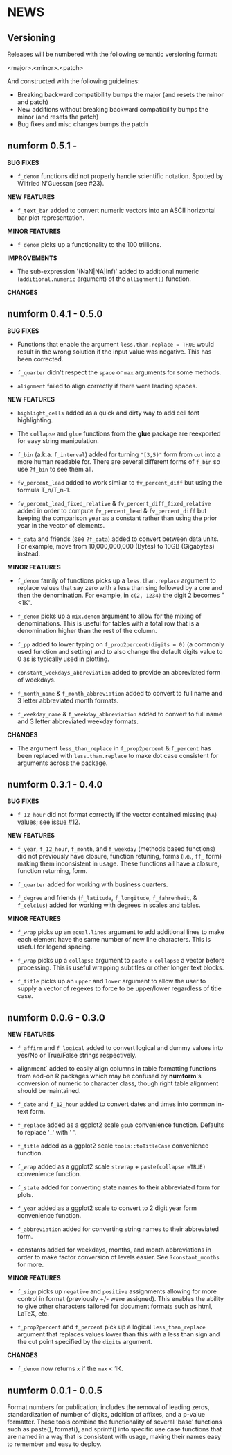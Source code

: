 NEWS
====

Versioning
----------

Releases will be numbered with the following semantic versioning format:

&lt;major&gt;.&lt;minor&gt;.&lt;patch&gt;

And constructed with the following guidelines:

* Breaking backward compatibility bumps the major (and resets the minor
  and patch)
* New additions without breaking backward compatibility bumps the minor
  (and resets the patch)
* Bug fixes and misc changes bumps the patch


numform 0.5.1 -
----------------------------------------------------------------

**BUG FIXES**

* `f_denom` functions did not properly handle scientific notation.  Spotted by
  Wilfried N'Guessan (see #23).

**NEW FEATURES**

* `f_text_bar` added to convert numeric vectors into an ASCII horizontal bar
  plot representation.

**MINOR FEATURES**

* `f_denom` picks up a functionality to the 100 trillions.

**IMPROVEMENTS**

* The sub-expression '(NaN|NA|Inf)' added to additional numeric
  (`additional.numeric` argument) of the `allignment()` function.

**CHANGES**



numform 0.4.1 - 0.5.0
----------------------------------------------------------------

**BUG FIXES**

* Functions that enable the argument `less.than.replace = TRUE` would result in
  the wrong solution if the input value was negative.  This has been corrected.

* `f_quarter` didn't respect the `space` or `max` arguments for some methods.

* `alignment` failed to align correctly if there were leading spaces.

**NEW FEATURES**

* `highlight_cells` added as a quick and dirty way to add cell font highlighting.

* The `collapse` and `glue` functions from the **glue** package are reexported
  for easy string manipulation.

* `f_bin` (a.k.a. `f_interval`) added for turning `"[3,5)"` form from `cut` into
  a more human readable for.  There are several different forms of `f_bin` so
  use `?f_bin` to see them all.

* `fv_percent_lead` added to work similar to `fv_percent_diff` but using the
  formula T_n/T_n-1.

* `fv_percent_lead_fixed_relative` & `fv_percent_diff_fixed_relative` added in
  order to compute `fv_percent_lead` & `fv_percent_diff` but keeping the
  comparison year as a constant rather than using the prior year in the vector
  of elements.

* `f_data` and friends (see `?f_data`) added to convert between data units.  For
  example, move from  10,000,000,000 (Bytes) to 10GB (Gigabytes) instead.

**MINOR FEATURES**

* `f_denom` family of functions picks up a `less.than.replace` argument to
  replace values that say zero with a less than sing followed by a one and then
  the denomination.  For example, in `c(2, 1234)` the digit 2 becomes "&lt;1K".

* `f_denom` picks up a `mix.denom` argument to allow for the mixing of
  denominations.  This is useful for tables with a total row that is a
  denomination higher than the rest of the column.

* `f_pp` added to lower typing on `f_prop2percent(digits = 0)` (a commonly used function and setting) and to also change
  the default digits value to 0 as is typically used in plotting.

* `constant_weekdays_abbreviation` added to provide an abbreviated form of
  weekdays.

* `f_month_name` & `f_month_abbreviation` added to convert to full name and
  3 letter abbreviated month formats.

* `f_weekday_name` & `f_weekday_abbreviation` added to convert to full name and
  3 letter abbreviated weekday formats.


**CHANGES**

* The argument `less_than_replace` in `f_prop2percent` & `f_percent` has been
  replaced with `less.than.replace` to make dot case consistent for arguments
  across the package.




numform 0.3.1 - 0.4.0
----------------------------------------------------------------

**BUG FIXES**

* `f_12_hour` did not format correctly if the vector contained missing (`NA`)
  values; see <a href="https://github.com/trinker/numform/issues/12">issue #12</a>.

**NEW FEATURES**

* `f_year`, `f_12_hour`, `f_month`, and `f_weekday` (methods based functions)
  did not previously have closure, function retuning, forms (i.e., `ff_` form)
  making them inconsistent in usage.  These functions all have a closure, function
  returning, form.

* `f_quarter` added for working with business quarters.

* `f_degree` and friends (`f_latitude`, `f_longitude`, `f_fahrenheit`, &
  `f_celcius`) added for working with degrees in scales and tables.

**MINOR FEATURES**

* `f_wrap` picks up an `equal.lines` argument to add additional lines to make
  each element have the same number of new line characters.  This is useful for
  legend spacing.

* `f_wrap` picks up a `collapse` argument to `paste` + `collapse` a vector before
  processing.  This is useful wrapping subtitles or other longer text blocks.

* `f_title` picks up an `upper` and `lower` argument to allow the user to supply
  a vector of regexes to force to be upper/lower regardless of title case.




numform 0.0.6 - 0.3.0
----------------------------------------------------------------

**NEW FEATURES**

* `f_affirm` and `f_logical` added to convert logical and dummy values into
  yes/No or True/False strings respectively.

* alignment` added to easily align columns in table formatting functions from
  add-on R packages which may be confused by **numform**'s conversion of numeric
  to character class, though right table alignment should be maintained.

* `f_date` and `f_12_hour` added to convert dates and times into common in-text
  form.

* `f_replace` added as a ggplot2 scale `gsub` convenience function.  Defaults
  to replace '_' with ' '.

* `f_title` added as a ggplot2 scale `tools::toTitleCase` convenience function.

* `f_wrap` added as a ggplot2 scale `strwrap` + `paste(collapse =TRUE)`
  convenience function.

* `f_state` added for converting state names to their abbreviated form for plots.

* `f_year` added as a ggplot2 scale to convert to 2 digit year form convenience
  function.

* `f_abbreviation` added for converting string names to their abbreviated form.

* constants added for weekdays, months, and month abbreviations in order to make
  factor conversion of levels easier.  See `?constant_months` for more.

**MINOR FEATURES**

* `f_sign` picks up `negative` and `positive` assignments allowing for more
  control in format (previously +/- were assigned).  This enables the ability to
  give other characters tailored for document formats such as html, LaTeX, etc.

* `f_prop2percent` and `f_percent` pick up a logical `less_than_replace`
  argument that replaces values lower than this with a less than sign and the
  cut point specified by the `digits` argument.

**CHANGES**

* `f_denom` now returns `x` if the `max` &lt; 1K.



numform 0.0.1 - 0.0.5
----------------------------------------------------------------

Format numbers for publication; includes the removal of leading zeros,
standardization of number of digits, addition of affixes, and a p-value
formatter.  These tools combine the functionality of several 'base' functions
such as paste(), format(), and sprintf() into specific use case functions that
are named in a way that is consistent with usage, making their names easy to
remember and easy to deploy.